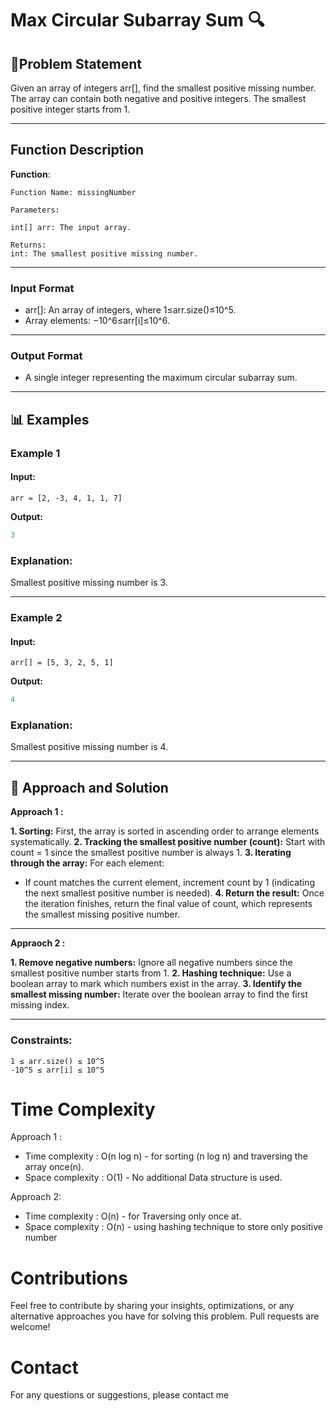 # Max Circular Subarray Sum 🔍

## 📜Problem Statement

Given an array of integers arr[], find the smallest positive missing number. The array can contain both negative and positive integers. The smallest positive integer starts from 1.

---

## Function Description

**Function**:

```
Function Name: missingNumber

Parameters:

int[] arr: The input array.

Returns:
int: The smallest positive missing number.
```

---

### **Input Format**

- arr[]: An array of integers, where 1≤arr.size()≤10^5.
- Array elements: −10^6≤arr[i]≤10^6.

---

### **Output Format**

- A single integer representing the maximum circular subarray sum.

---

## 📊 Examples

### Example 1

#### Input:

```
arr = [2, -3, 4, 1, 1, 7]

```

**Output:**

```java
3
```

### Explanation:

Smallest positive missing number is 3.

---

### Example 2

#### Input:

```
arr[] = [5, 3, 2, 5, 1]

```

**Output:**

```java
4
```

### Explanation:

Smallest positive missing number is 4.

---

## 🧠 Approach and Solution

**Approach 1 :**

**1. Sorting:** First, the array is sorted in ascending order to arrange elements systematically.
**2. Tracking the smallest positive number (count):** Start with count = 1 since the smallest positive number is always 1.
**3. Iterating through the array:** For each element:

- If count matches the current element, increment count by 1 (indicating the next smallest positive number is needed).
  **4. Return the result:** Once the iteration finishes, return the final value of count, which represents the smallest missing positive number.

---

**Appraoch 2 :**

**1. Remove negative numbers:** Ignore all negative numbers since the smallest positive number starts from 1.
**2. Hashing technique:** Use a boolean array to mark which numbers exist in the array.
**3. Identify the smallest missing number:** Iterate over the boolean array to find the first missing index.

---

### Constraints:

```
1 ≤ arr.size() ≤ 10^5
-10^5 ≤ arr[i] ≤ 10^5
```

# Time Complexity

Approach 1 :

- Time complexity : O(n log n) - for sorting (n log n) and traversing the array once(n).
- Space complexity : O(1) - No additional Data structure is used.

Approach 2:

- Time complexity : O(n) - for Traversing only once at.
- Space complexity : O(n) - using hashing technique to store only positive number

# Contributions

Feel free to contribute by sharing your insights, optimizations, or any alternative approaches you have for solving this problem. Pull requests are welcome!

# Contact

For any questions or suggestions, please contact me
